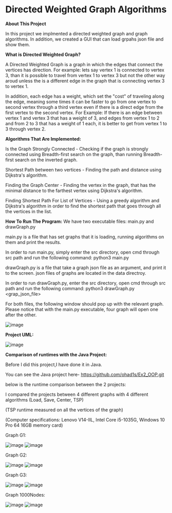 # Directed Weighted Graph Algorithms
**About This Project**

In this project we implmented a directed weighted graph and graph algorithms. In addition, we created a GUI that can load grpahs json file and show them.

**What is Directed Weighted Graph?**

A Directed Weighted Graph is a graph in which the edges that connect the vertices has direction. For example: lets say vertex 1 is connected to vertex 3, than it is possible to travel from vertex 1 to vertex 3 but not the other way aroud unless the is a different edge in the graph that is connecting vertex 3 to vertex 1.

In addition, each edge has a weight, which set the "cost" of traveling along the edge, meaning some times it can be faster to go from one vertex to second vertex through a third vertex even if there is a direct edge from the first vertex to the second vertex. For Example: If there is an edge between vertex 1 and vertex 3 that has a weight of 3, and edges from vertex 1 to 2 and from 2 to 3 that has a weight of 1 each, it is better to get from vertex 1 to 3 through vertex 2.

**Algorithms That Are Implemented:**

Is the Graph Strongly Connected - Checking if the graph is strongly connected using Breadth-first search on the graph, than running Breadth-first search on the inverted graph.

Shortest Path between two vertices - Finding the path and distance using Dijkstra's algorithm.

Finding the Graph Center - Finding the vertex in the graph, that has the minimal distance to the farthest vertex using Dijkstra's algorithm.

Finding Shortest Path For List of Vertices - Using a greedy algorithm and Dijkstra's algorithm in order to find the shortest path that goes through all the vertices in the list.

**How To Run The Program:**
We have two executable files: main.py and drawGraph.py

main.py is a file that has set graphs that it is loading, running algorithms on them and print the results.

In order to run main.py, simply enter the src directory, open cmd through src path and run the following command: python3 main.py

drawGraph.py is a file that take a graph json file as an argument, and print it to the screen. json files of graphs are located in the data directroy.

In order to run drawGraph.py, enter the src directory, open cmd through src path and run the following command: python3 drawGraph.py <grap_json_file>

For both files, the following window should pop up with the relevant graph. Please notice that with the main.py executable, four graph will open one after the other.

![image](https://user-images.githubusercontent.com/92723105/173436463-a1c1e83b-c060-4fb4-8ee6-1d0ad8029df4.png)

**Project UML:**

![image](https://user-images.githubusercontent.com/92723105/173436531-431ebdad-65d8-40c9-9f52-88699bdb344a.png)


**Comparison of runtimes with the Java Project:**

Before I did this project,I have done it in Java.

You can see the Java project here- https://github.com/ohad1s/Ex2_OOP.git

below is the runtime comparison between the 2 projects:

I compared the projects between 4 different graphs with 4 different algorithms (Load, Save, Center, TSP)

(TSP runtime measured on all the vertices of the graph)

(Computer specifications: Lenovo V14-IIL, Intel Core i5-1035G, Windows 10 Pro 64 16GB memory card)

Graph G1:

![image](https://user-images.githubusercontent.com/92723105/173436182-f2c898e2-5c27-4e38-8961-43db6bba5c97.png)
![image](https://user-images.githubusercontent.com/92723105/173436202-c41900d6-6b65-4a30-b7bc-b948daedaaec.png)


Graph G2:

![image](https://user-images.githubusercontent.com/92723105/173436227-2687b36c-1488-496b-b4c5-786a4404ef6b.png)
![image](https://user-images.githubusercontent.com/92723105/173436252-7840dbdd-1e27-46eb-a00b-94f4fb84af2a.png)


Graph G3:

![image](https://user-images.githubusercontent.com/92723105/173436296-752127b0-6583-4628-a77a-115260aed4b0.png)
![image](https://user-images.githubusercontent.com/92723105/173436308-bb1d770b-795b-4b84-9df8-e25feb129261.png)


Graph 1000Nodes:

![image](https://user-images.githubusercontent.com/92723105/173436323-15eb010a-a253-4363-8a60-790c204833fd.png)
![image](https://user-images.githubusercontent.com/92723105/173436338-76b0d4c5-7677-4d6f-9693-c09177c2a3b6.png)


